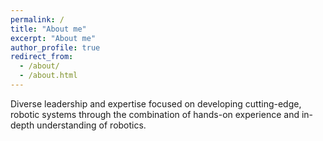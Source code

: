 ```yaml
---
permalink: /
title: "About me"
excerpt: "About me"
author_profile: true
redirect_from: 
  - /about/
  - /about.html
---
```


Diverse leadership and expertise focused on developing cutting-edge, robotic systems through the combination of hands-on experience and in-depth understanding of robotics.

